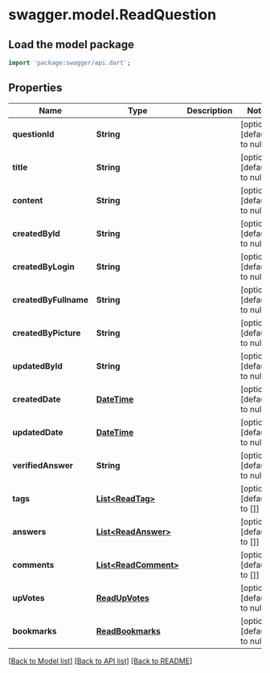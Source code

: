 # swagger.model.ReadQuestion

## Load the model package
```dart
import 'package:swagger/api.dart';
```

## Properties
Name | Type | Description | Notes
------------ | ------------- | ------------- | -------------
**questionId** | **String** |  | [optional] [default to null]
**title** | **String** |  | [optional] [default to null]
**content** | **String** |  | [optional] [default to null]
**createdById** | **String** |  | [optional] [default to null]
**createdByLogin** | **String** |  | [optional] [default to null]
**createdByFullname** | **String** |  | [optional] [default to null]
**createdByPicture** | **String** |  | [optional] [default to null]
**updatedById** | **String** |  | [optional] [default to null]
**createdDate** | [**DateTime**](DateTime.md) |  | [optional] [default to null]
**updatedDate** | [**DateTime**](DateTime.md) |  | [optional] [default to null]
**verifiedAnswer** | **String** |  | [optional] [default to null]
**tags** | [**List&lt;ReadTag&gt;**](ReadTag.md) |  | [optional] [default to []]
**answers** | [**List&lt;ReadAnswer&gt;**](ReadAnswer.md) |  | [optional] [default to []]
**comments** | [**List&lt;ReadComment&gt;**](ReadComment.md) |  | [optional] [default to []]
**upVotes** | [**ReadUpVotes**](ReadUpVotes.md) |  | [optional] [default to null]
**bookmarks** | [**ReadBookmarks**](ReadBookmarks.md) |  | [optional] [default to null]

[[Back to Model list]](../README.md#documentation-for-models) [[Back to API list]](../README.md#documentation-for-api-endpoints) [[Back to README]](../README.md)


